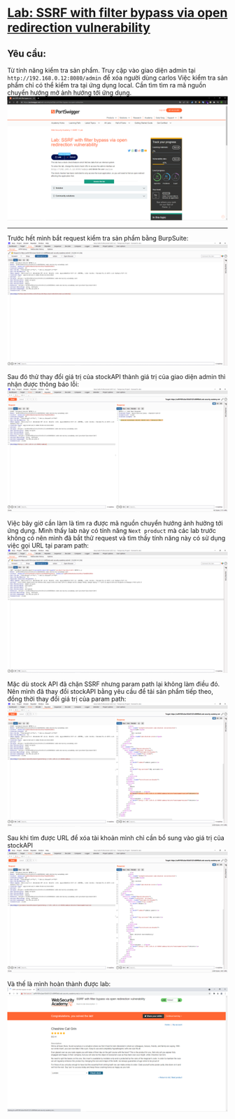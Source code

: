 # [Lab: SSRF with filter bypass via open redirection vulnerability](https://portswigger.net/web-security/ssrf/lab-ssrf-filter-bypass-via-open-redirection)

## Yêu cầu:

Từ tính năng kiểm tra sản phẩm. Truy cập vào giao diện admin tại `http://192.168.0.12:8080/admin` để xóa người dùng carlos
Việc kiểm tra sản phẩm chỉ có thể kiểm tra tại ứng dụng local. Cần tìm tìm ra mã nguồn chuyển hướng mở ảnh hướng tới ứng dụng.
![](1.png)

---

Trước hết mình bắt request kiểm tra sản phẩm bằng BurpSuite:
![](2.png)

Sau đó thử thay đổi giá trị của stockAPI thành giá trị của giao diện admin thì nhận được thông báo lỗi:
![](3.png)

Việc bây giờ cần làm là tìm ra được mã nguồn chuyển hướng ảnh hưởng tới ứng dụng. Mình thấy lab này có tính năng `Next product` mà các lab trước không có nên mình đã bắt thử request và tìm thấy tính năng này có sử dụng việc gọi URL tại param path:
![](4.png)

Mặc dù stock API đã chặn SSRF nhưng param path lại không làm điều đó. Nên mình đã thay đổi stockAPI bằng yêu cầu để tải sản phẩm tiếp theo, đồng thời thay đổi giá trị của param path:
![](5.png)

Sau khi tìm được URL để xóa tài khoản mình chỉ cần bổ sung vào giá trị của stockAPI
![](6.png)

Và thế là mình hoàn thành được lab:
![](7.png)
